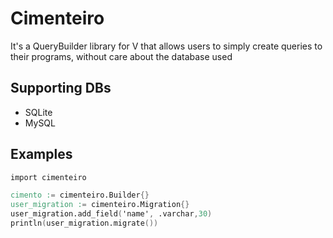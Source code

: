 # Cimenteiro

It's a QueryBuilder library for V that allows users to simply create queries to their programs, without care about the database used

## Supporting DBs

- SQLite
- MySQL

## Examples

```v
import cimenteiro

cimento := cimenteiro.Builder{}
user_migration := cimenteiro.Migration{}
user_migration.add_field('name', .varchar,30)
println(user_migration.migrate())
```
